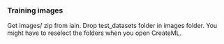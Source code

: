 ### Training images

Get images/ zip from iain. 
Drop test_datasets folder in images folder. 
You might have to reselect the folders when you open CreateML.  
